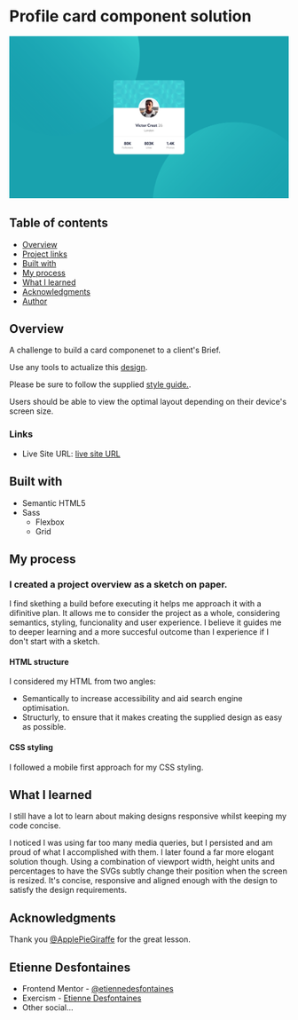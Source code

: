 # Profile card component solution

![](./screenshots/profile-card-component-screenshot.png)

## Table of contents

- [Overview](#overview)
- [Project links](#links)
- [Built with](#built-with)
- [My process](#my-process)
- [What I learned](#what-i-learned)
- [Acknowledgments](#acknowledgments)
- [Author](#etienne-desfontaines)

## Overview

A challenge to build a card componenet to a client's Brief.

Use any tools to actualize this [design](./design).

Please be sure to follow the supplied [style guide.](./style-guide.md).

Users should be able to view the optimal layout depending on their device's screen size.

### Links

- Live Site URL: [live site URL](https://profile-card-component-solution-etiennedesfontaines.netlify.app/)

## Built with

- Semantic HTML5
- Sass
  - Flexbox
  - Grid

## My process

### I created a project overview as a sketch on paper.

I find skething a build before executing it helps me approach it with a difinitive plan.
It allows me to consider the project as a whole, considering semantics, styling, funcionality and user experience.
I believe it guides me to deeper learning and a more succesful outcome than I experience if I don't start with a sketch.

#### HTML structure

I considered my HTML from two angles:

- Semantically to increase accessibility and aid search engine optimisation.
- Structurly, to ensure that it makes creating the supplied design as easy as possible.

#### CSS styling

I followed a mobile first approach for my CSS styling.

## What I learned

I still have a lot to learn about making designs responsive whilst keeping my code concise.

I noticed I was using far too many media queries, but I persisted and am proud of what I accomplished with them. I later found a far more elogant solution though. Using a combination of viewport width, height units and percentages to have the SVGs subtly change their position when the screen is resized. It's concise, responsive and aligned enough with the design to satisfy the design requirements.

## Acknowledgments

Thank you [@ApplePieGiraffe](https://www.frontendmentor.io/profile/ApplePieGiraffe) for the great lesson.

## Etienne Desfontaines

- Frontend Mentor - [@etiennedesfontaines](https://www.frontendmentor.io/profile/etiennedesfontaines)
- Exercism - [Etienne Desfontaines](https://exercism.io/profiles/etiennedesfontaines)
- Other social...
